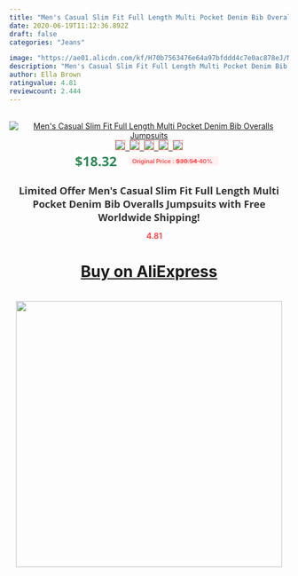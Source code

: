 ```yaml
---
title: "Men's Casual Slim Fit Full Length Multi Pocket Denim Bib Overalls Jumpsuits"
date: 2020-06-19T11:12:36.892Z
draft: false
categories: "Jeans"

image: "https://ae01.alicdn.com/kf/H70b7563476e64a97bfddd4c7e0ac878eJ/Men-s-Casual-Slim-Fit-Full-Length-Multi-Pocket-Denim-Bib-Overalls-Jumpsuits.jpg"
description: "Men's Casual Slim Fit Full Length Multi Pocket Denim Bib Overalls Jumpsuits"
author: Ella Brown
ratingvalue: 4.81
reviewcount: 2.444
---
```

<br>
<div style="text-align: center;">
<a href="https://s.click.aliexpress.com/e/_Afsfzb" target="_blank" rel="nofollow noopener noreferrer"><img alt="Men's Casual Slim Fit Full Length Multi Pocket Denim Bib Overalls Jumpsuits" class="magnifier-image" src="https://ae01.alicdn.com/kf/H70b7563476e64a97bfddd4c7e0ac878eJ/Men-s-Casual-Slim-Fit-Full-Length-Multi-Pocket-Denim-Bib-Overalls-Jumpsuits.jpg_640x640.jpg">
<br>
<img style="border:1px solid salmon" src="https://ae01.alicdn.com/kf/H70b7563476e64a97bfddd4c7e0ac878eJ/Men-s-Casual-Slim-Fit-Full-Length-Multi-Pocket-Denim-Bib-Overalls-Jumpsuits.jpg_120x120.jpg">&nbsp;&nbsp;<img style="border:1px solid salmon" src="https://ae01.alicdn.com/kf/He564b95b3da649739c36a706f0fa7633Y/Men-s-Casual-Slim-Fit-Full-Length-Multi-Pocket-Denim-Bib-Overalls-Jumpsuits.jpg_120x120.jpg">&nbsp;&nbsp;<img style="border:1px solid salmon" src="https://ae01.alicdn.com/kf/H4f4b221be75348e6b1c587569ea92511R/Men-s-Casual-Slim-Fit-Full-Length-Multi-Pocket-Denim-Bib-Overalls-Jumpsuits.jpg_120x120.jpg">&nbsp;&nbsp;<img style="border:1px solid salmon" src="https://ae01.alicdn.com/kf/Hf014a6977b06408ebf2fd8bc8d49c6eeQ/Men-s-Casual-Slim-Fit-Full-Length-Multi-Pocket-Denim-Bib-Overalls-Jumpsuits.jpg_120x120.jpg">&nbsp;&nbsp;<img style="border:1px solid salmon" src="https://ae01.alicdn.com/kf/H61c39942d4244cf8bffc67167b98fc0fA/Men-s-Casual-Slim-Fit-Full-Length-Multi-Pocket-Denim-Bib-Overalls-Jumpsuits.jpg_120x120.jpg"></a></div><br0>
<div style="text-align: center;"><span style="background-color: white; border: 0px; box-sizing: border-box; color: seagreen; display: inline-block; font-family: &quot;open sans&quot; , &quot;arial&quot; , &quot;helvetica&quot; , sans-serif , &quot;heiti&quot;; font-size: 24px; font-stretch: inherit; font-weight: 700; line-height: inherit; margin: 0px 10px 0px 0px; padding: 0px; vertical-align: middle;">$18.32 </span>
<span style="background: rgb(255 , 241 , 241); border-radius: 3px; border: 0px; box-sizing: border-box; color: #ff4747; display: inline-block; font-family: inherit; font-size: 12px; font-stretch: inherit; font-style: inherit; font-variant: inherit; font-weight: 600; line-height: inherit; margin: 0px; padding: 2px 5px; transform: scale(0.9); vertical-align: middle;">Original Price : <b style="text-decoration: line-through;">$30.54 </b> 40%&nbsp;&nbsp;</span></div>
<h1 style="color: #333333; display: inline-block; font-family: &quot;open sans&quot; , &quot;arial&quot; , &quot;helvetica&quot; , sans-serif , &quot;heiti&quot;; font-size: 18px; font-stretch: inherit; font-weight: 700; text-align: center;">Limited Offer Men's Casual Slim Fit Full Length Multi Pocket Denim Bib Overalls Jumpsuits with Free Worldwide Shipping!</h1>
<div style="color: #ff4747; text-align: center;">
<img src="https://4.bp.blogspot.com/-M0ZcTcb-5uY/XleCXlxnR4I/AAAAAAAAAEc/OrjgMkXV1oMQFaCRZj5HQwOCBcu3w1FegCPcBGAYYCw/s1600/star.png" style="height: 15px;">&nbsp;<b>4.81</b></div>
<div class="button_cont" align="center"><a class="buynow_a" href="https://s.click.aliexpress.com/e/_Afsfzb" target="_blank" rel="nofollow noopener noreferrer"><H1>Buy on AliExpress</H1></a></div><br>
<div class="separator" style="clear: both; text-align: center;">
<img src="https://lh3.googleusercontent.com/-pTy5HemUv9M/XlePHvY0dAI/AAAAAAAAAE4/0nX5iRUoIWY8eMW9Dpxeirr157OZliDIgCLcBGAsYHQ/s1600/badge.gif" width="480">
</div>

